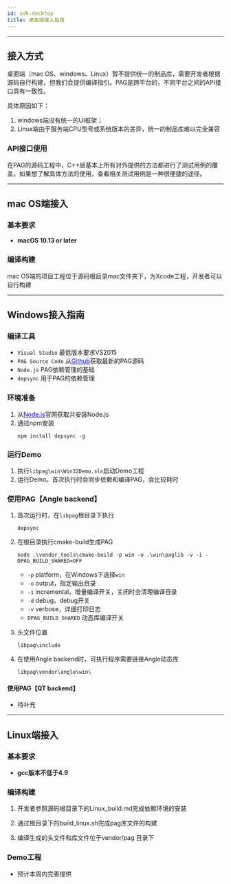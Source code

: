 ```yaml
---
id: sdk-desktop
title: 桌面端接入指南
---
```

---

## 接入方式
桌面端（mac OS、windows、Linux）暂不提供统一的制品库，需要开发者根据源码自行构建，但我们会提供编译指引。PAG是跨平台的，不同平台之间的API接口具有一致性。

具体原因如下：
1. windows端没有统一的UI框架；<br/>
2. Linux端由于服务端CPU型号或系统版本的差异，统一的制品库难以完全兼容

### API接口使用
在PAG的源码工程中，C++层基本上所有对外提供的方法都进行了测试用例的覆盖，如果想了解具体方法的使用，查看相关测试用例是一种很便捷的途径。


---
## mac OS端接入

### 基本要求
+ **macOS 10.13 or later**

### 编译构建
   mac OS端的项目工程位于源码根目录mac文件夹下，为Xcode工程，开发者可以自行构建

---

## Windows接入指南
### 编译工具

* `Visual Studio` 最低版本要求VS2015
* `PAG Source Code` 从[<font color=blue>Github</font>](https://github.com/tencent/libpag)获取最新的PAG源码<br/>
* `Node.js` PAG依赖管理的基础
* `depsync` 用于PAG的依赖管理


### 环境准备

1. 从[<font color=blue>Node.js</font>](https://nodejs.org/en/)官网获取并安装Node.js
2. 通过npm安装
    ```
    npm install depsync -g
    ```


### 运行Demo

1. 执行`libpag\win\Win32Demo.sln`启动Demo工程
2. 运行Demo。首次执行时会同步依赖和编译PAG，会比较耗时


### 使用PAG【Angle backend】

1. 首次运行时，在`libpag`根目录下执行
    ```
    depsync
    ```

2. 在根目录执行cmake-build生成PAG
    ```
    node .\vendor_tools\cmake-build -p win -o .\win\paglib -v -i -DPAG_BUILD_SHARED=OFF
    ```
    * `-p` platform，在Windows下选择`win`
    * `-o` output，指定输出目录
    * `-i` incremental，增量编译开关，关闭时会清理编译目录
    * `-d` debug，debug开关
    * `-v` verbose，详细打印日志
    * `DPAG_BUILD_SHARED` 动态库编译开关
   


3. 头文件位置
    ```
    libpag\include
    ```

4. 在使用Angle backend时，可执行程序需要链接Angle动态库
    ```
    libpag\vendor\angle\win\
    ```

#### 使用PAG【QT backend】

* 待补充


---
## Linux端接入
### 基本要求
+ **gcc版本不低于4.9**

### 编译构建
1. 开发者参照源码根目录下的Linux_build.md完成依赖环境的安装

2. 通过根目录下的build_linux.sh完成pag库文件的构建

3. 编译生成的头文件和库文件位于vendor/pag 目录下

### Demo工程
* 预计本周内完善提供




     